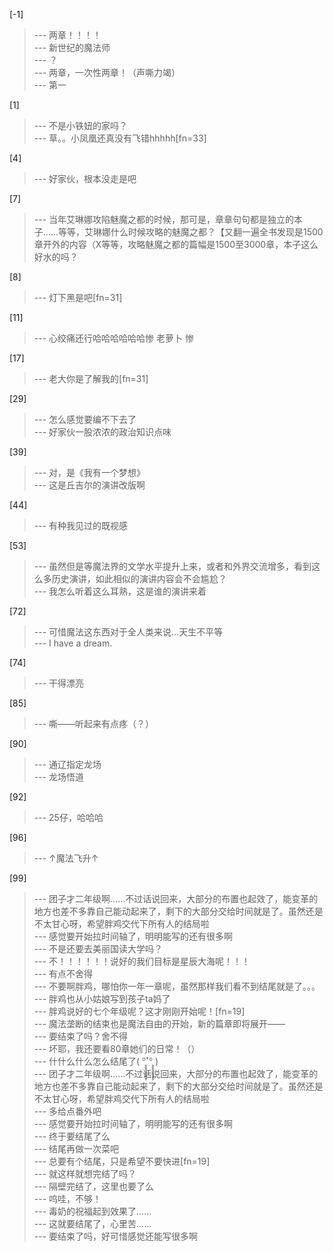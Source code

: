 
[-1] 
>--- 两章！！！！<br>
>--- 新世纪的魔法师<br>
>--- ？<br>
>--- 两章，一次性两章！（声嘶力竭）<br>
>--- 第一<br>

[1] 
>--- 不是小铁妞的家吗？<br>
>--- 草。。小凤凰还真没有飞错hhhhh[fn=33]<br>

[4] 
>--- 好家伙，根本没走是吧<br>

[7] 
>--- 当年艾琳娜攻陷魅魔之都的时候，那可是，章章句句都是独立的本子......等等，艾琳娜什么时候攻略的魅魔之都？【又翻一遍全书发现是1500章开外的内容（X等等，攻略魅魔之都的篇幅是1500至3000章，本子这么好水的吗？<br>

[8] 
>--- 灯下黑是吧[fn=31]<br>

[11] 
>--- 心绞痛还行哈哈哈哈哈哈惨 老萝卜 惨<br>

[17] 
>--- 老大你是了解我的[fn=31]<br>

[29] 
>--- 怎么感觉要编不下去了<br>
>--- 好家伙一股浓浓的政治知识点味<br>

[39] 
>--- 对，是《我有一个梦想》<br>
>--- 这是丘吉尔的演讲改版啊<br>

[44] 
>--- 有种我见过的既视感<br>

[53] 
>--- 虽然但是等魔法界的文学水平提升上来，或者和外界交流增多，看到这么多历史演讲，如此相似的演讲内容会不会尴尬？<br>
>--- 我怎么听着这么耳熟，这是谁的演讲来着<br>

[72] 
>--- 可惜魔法这东西对于全人类来说…天生不平等<br>
>--- I have a dream.<br>

[74] 
>--- 干得漂亮<br>

[85] 
>--- 嘶——听起来有点疼（？）<br>

[90] 
>--- 通辽指定龙场<br>
>--- 龙场悟道<br>

[92] 
>--- 25仔，哈哈哈<br>

[96] 
>--- ↑魔法飞升↑<br>

[99] 
>--- 团子才二年级啊……不过话说回来，大部分的布置也起效了，能变革的地方也差不多靠自己能动起来了，剩下的大部分交给时间就是了。虽然还是不太甘心呀，希望胖鸡交代下所有人的结局啦<br>
>--- 感觉要开始拉时间轴了，明明能写的还有很多啊<br>
>--- 不是还要去美丽国读大学吗？<br>
>--- 不！！！！！！说好的我们目标是星辰大海呢！！！<br>
>--- 有点不舍得<br>
>--- 不要啊胖鸡，哪怕你一年一章呢，虽然那样我们看不到结尾就是了。。。<br>
>--- 胖鸡也从小姑娘写到孩子ta妈了<br>
>--- 胖鸡说好的七个年级呢？这才刚刚开始呢！[fn=19]<br>
>--- 魔法垄断的结束也是魔法自由的开始，新的篇章即将展开——<br>
>--- 要结束了吗？舍不得<br>
>--- 坏耶，我还要看80章她们的日常！（）<br>
>--- 什什么什么怎么结尾了( °̥̥̥̥̥̥̥̥˟°̥̥̥̥̥̥̥̥ )<br>
>--- 团子才二年级啊……不过话说回来，大部分的布置也起效了，能变革的地方也差不多靠自己能动起来了，剩下的大部分交给时间就是了。虽然还是不太甘心呀，希望胖鸡交代下所有人的结局啦<br>
>--- 多给点番外吧<br>
>--- 感觉要开始拉时间轴了，明明能写的还有很多啊<br>
>--- 终于要结尾了么<br>
>--- 结尾再做一次菜吧<br>
>--- 总要有个结尾，只是希望不要快进[fn=19]<br>
>--- 就这样就想完结了吗？<br>
>--- 隔壁完结了，这里也要了么<br>
>--- 呜哇，不够！<br>
>--- 毒奶的祝福起到效果了……<br>
>--- 这就要结尾了，心里苦……<br>
>--- 要结束了吗，好可惜感觉还能写很多啊<br>
